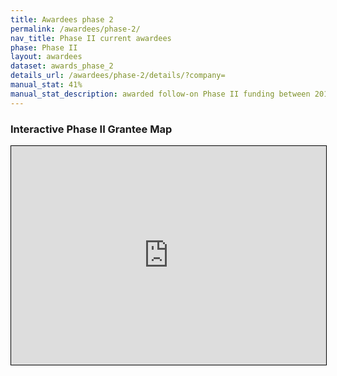 ```yaml
---
title: Awardees phase 2
permalink: /awardees/phase-2/
nav_title: Phase II current awardees
phase: Phase II
layout: awardees
dataset: awards_phase_2
details_url: /awardees/phase-2/details/?company=
manual_stat: 41%
manual_stat_description: awarded follow-on Phase II funding between 2011 and 2016
---
```


### Interactive Phase II Grantee Map
<iframe title="Interactive Phase II Grantee Map" style="border:1px solid #000" width="100%" height="350" scrolling="no" frameborder="yes" src="https://www.google.com/fusiontables/embedviz?q=select+col4+from+1T6tFw0G4Se29ehGIr7Us5Q3fZZveXKGGu4X8R6E&amp;viz=MAP&amp;h=false&amp;lat=39.09114204708225&amp;lng=-95.49757689882813&amp;t=1&amp;z=3.5&amp;l=col4&amp;y=2&amp;tmplt=2&amp;hml=GEOCODABLE"></iframe>
